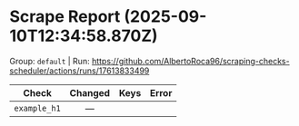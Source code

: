 # Scrape Report (2025-09-10T12:34:58.870Z)

Group: `default`  |  Run: https://github.com/AlbertoRoca96/scraping-checks-scheduler/actions/runs/17613833499

| Check | Changed | Keys | Error |
|---|:---:|:--|:--|
| `example_h1` | — |  |  |
